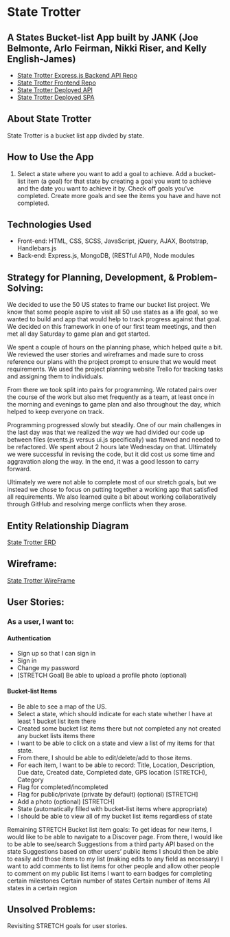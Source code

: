 # State Trotter
## A States Bucket-list App built by JANK (Joe Belmonte, Arlo Feirman, Nikki Riser, and Kelly English-James)
- [State Trotter Express.js Backend API Repo](https://github.com/WDI-BOS-17-JANK/backend-state-trotter)
- [State Trotter Frontend Repo](https://github.com/WDI-BOS-17-JANK/frontend-state-trotter)
- [State Trotter Deployed API](https://mysterious-plains-14810.herokuapp.com/)
- [State Trotter Deployed SPA](https://wdi-bos-17-jank.github.io/frontend-state-trotter/)

## About State Trotter
State Trotter is a bucket list app divded by state.

## How to Use the App
1. Select a state where you want to add a goal to achieve. Add a bucket-list item (a goal) for that state by creating a goal you want to achieve and the date you want to achieve it by. Check off goals you've completed. Create more goals and see the items you have and have not completed.

## Technologies Used
- Front-end: HTML, CSS, SCSS, JavaScript, jQuery, AJAX, Bootstrap, Handlebars.js
- Back-end: Express.js, MongoDB, (RESTful API), Node modules

## Strategy for Planning, Development, & Problem-Solving:
We decided to use the 50 US states to frame our bucket list project.  We know that some
people aspire to visit all 50 use states as a life goal, so we wanted to build and app
that would help to track progress against that goal.  We decided on this framework in
one of our first team meetings, and then met all day Saturday to game plan and get started.

We spent a couple of hours on the planning phase, which helped quite a bit.  We
reviewed the user stories and wireframes and made sure to cross reference our plans
with the project prompt to ensure that we would meet requirements.  We used the project
planning website Trello for tracking tasks and assigning them to individuals.

From there we took split into pairs for programming.  We rotated pairs over the course
of the work but also met frequently as a team, at least once in the morning and evenings
to game plan and also throughout the day, which helped to keep everyone on track.

Programming progressed slowly but steadily.  One of our main challenges in the last
day was that we realized the way we had divided our code up between files (events.js
versus ui.js specifically) was flawed and needed to be refactored.  We spent about
2 hours late Wednesday on that.  Ultimately we were successful in revising the code,
but it did cost us some time and aggravation along the way.  In the end, it was a
good lesson to carry forward.

Ultimately we were not able to complete most of our stretch goals, but we instead
we chose to focus on putting together a working app that satisfied all requirements.
We also learned quite a bit about working collaboratively through GitHub and
resolving merge conflicts when they arose.

## Entity Relationship Diagram
 [State Trotter ERD](https://www.dropbox.com/s/9rsuenwt6w0ldam/ERD-revised-2.png?dl=0)

## Wireframe:
 [State Trotter WireFrame](https://drive.google.com/file/d/0B085YpY7Y_tmVUJtVDVpbnNJUkk/view)

## User Stories:
### As a user, I want to:
#### Authentication
- Sign up so that I can sign in
- Sign in
- Change my password
- [STRETCH Goal] Be able to upload a profile photo (optional)

#### Bucket-list Items
- Be able to see a map of the US.
- Select a state, which should indicate for each state whether I have at least 1 bucket list item there
- Created some bucket list items there but not completed any not created any bucket lists items there
- I want to be able to click on a state and view a list of my items for that state.
- From there, I should be able to edit/delete/add to those items.
- For each item, I want to be able to record: Title, Location, Description, Due date, Created date, Completed date, GPS location (STRETCH), Category
- Flag for completed/incompleted
- Flag for public/private (private by default) (optional) [STRETCH]
- Add a photo (optional) [STRETCH]
- State (automatically filled with bucket-list items where appropriate)
- I should be able to view all of my bucket list items regardless of state

Remaining STRETCH Bucket list item goals:
To get ideas for new items, I would like to be able to navigate to a Discover page.  From there, I would like to be able to see/search
Suggestions from a third party API based on the state
Suggestions based on other users’ public items
I should then be able to easily add those items to my list (making edits to any field as necessary)
I want to add comments to list items for other people and allow other people to comment on my public list items
I want to earn badges for completing certain milestones
Certain number of states
Certain number of items
All states in a certain region

## Unsolved Problems:
 Revisiting STRETCH goals for user stories.
